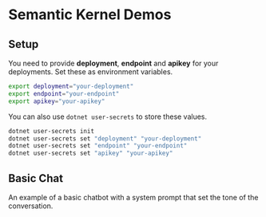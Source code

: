 # Semantic Kernel Demos

## Setup

You need to provide **deployment**, **endpoint** and **apikey** for your deployments. Set these as environment
variables.

```bash
export deployment="your-deployment"
export endpoint="your-endpoint"
export apikey="your-apikey"
```

You can also use `dotnet user-secrets` to store these values.

```bash
dotnet user-secrets init
dotnet user-secrets set "deployment" "your-deployment"
dotnet user-secrets set "endpoint" "your-endpoint"
dotnet user-secrets set "apikey" "your-apikey"
```

## Basic Chat

An example of a basic chatbot with a system prompt that set the tone of the conversation.

